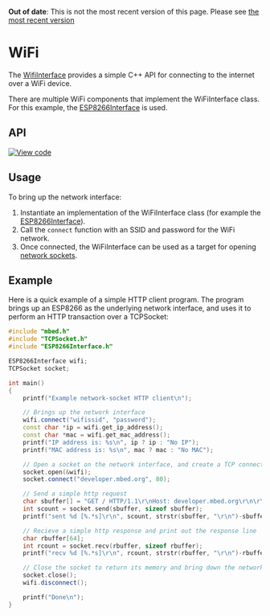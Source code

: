<span class="warnings">**Out of date**: This is not the most recent version of this page. Please see [the most recent version](https://os.mbed.com/docs/latest/reference/wi-fi.html)</span>
# WiFi

The [WifiInterface](https://docs.mbed.com/docs/mbed-os-api/en/mbed-os-5.1.0/api/classWiFiInterface.html) provides a simple C++ API for connecting to the internet over a WiFi device.

There are multiple WiFi components that implement the WiFiInterface class. For this example,
the [ESP8266Interface](https://github.com/armmbed/esp8266-driver) is used.

## API

[![View code](https://www.mbed.com/embed/?type=library)](https://docs.mbed.com/docs/mbed-os-api/en/mbed-os-5.1.0/api/classWiFiInterface.html)

## Usage

To bring up the network interface:

1. Instantiate an implementation of the WiFiInterface class (for example the [ESP8266Interface](https://github.com/armmbed/esp8266-driver)).
1. Call the ``connect`` function with an SSID and password for the WiFi network. 
1. Once connected, the WiFiInterface can be used as a target for opening [network sockets](network_sockets.md).

## Example

Here is a quick example of a simple HTTP client program. The program brings up an ESP8266 as the underlying network interface, and uses it to perform an HTTP transaction over a TCPSocket:

``` cpp
#include "mbed.h"
#include "TCPSocket.h"
#include "ESP8266Interface.h"

ESP8266Interface wifi;
TCPSocket socket;

int main()
{
    printf("Example network-socket HTTP client\n");

    // Brings up the network interface
    wifi.connect("wifissid", "password");
    const char *ip = wifi.get_ip_address();
    const char *mac = wifi.get_mac_address();
    printf("IP address is: %s\n", ip ? ip : "No IP");
    printf("MAC address is: %s\n", mac ? mac : "No MAC");

    // Open a socket on the network interface, and create a TCP connection to mbed.org
    socket.open(&wifi);
    socket.connect("developer.mbed.org", 80);

    // Send a simple http request
    char sbuffer[] = "GET / HTTP/1.1\r\nHost: developer.mbed.org\r\n\r\n";
    int scount = socket.send(sbuffer, sizeof sbuffer);
    printf("sent %d [%.*s]\r\n", scount, strstr(sbuffer, "\r\n")-sbuffer, sbuffer);

    // Recieve a simple http response and print out the response line
    char rbuffer[64];
    int rcount = socket.recv(rbuffer, sizeof rbuffer);
    printf("recv %d [%.*s]\r\n", rcount, strstr(rbuffer, "\r\n")-rbuffer, rbuffer);

    // Close the socket to return its memory and bring down the network interface
    socket.close();
    wifi.disconnect();

    printf("Done\n");
}
```


